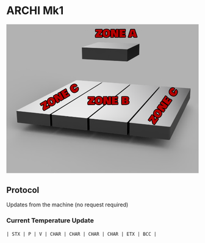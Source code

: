 # ARCHI Mk1

![alt text](https://github.com/ArchangelDesign/archi-controller/blob/master/design.PNG)


## Protocol

Updates from the machine (no request required)

### Current Temperature Update
```
| STX | P | V | CHAR | CHAR | CHAR | CHAR | ETX | BCC |
```

